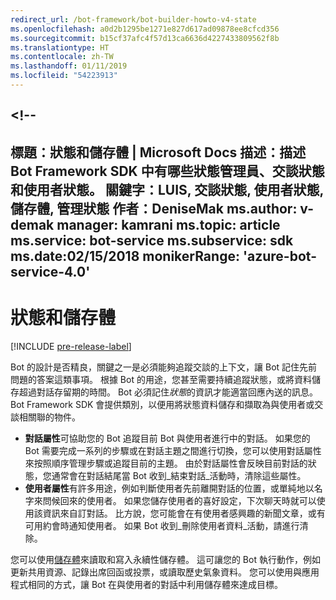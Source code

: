 ```yaml
---
redirect_url: /bot-framework/bot-builder-howto-v4-state
ms.openlocfilehash: a0d2b1295be1271e827d617ad09878ee8cfcd356
ms.sourcegitcommit: b15cf37afc4f57d13ca6636d4227433809562f8b
ms.translationtype: HT
ms.contentlocale: zh-TW
ms.lasthandoff: 01/11/2019
ms.locfileid: "54223913"
---
```

<a name="--"></a><!--
---
標題：狀態和儲存體 | Microsoft Docs 描述：描述 Bot Framework SDK 中有哪些狀態管理員、交談狀態和使用者狀態。
關鍵字：LUIS, 交談狀態, 使用者狀態, 儲存體, 管理狀態 作者：DeniseMak ms.author: v-demak manager: kamrani ms.topic: article ms.service: bot-service ms.subservice: sdk ms.date:02/15/2018 monikerRange: 'azure-bot-service-4.0'
---

# <a name="state-and-storage"></a>狀態和儲存體
[!INCLUDE [pre-release-label](../includes/pre-release-label.md)]

Bot 的設計是否精良，關鍵之一是必須能夠追蹤交談的上下文，讓 Bot 記住先前問題的答案這類事項。
根據 Bot 的用途，您甚至需要持續追蹤狀態，或將資料儲存超過對話存留期的時間。
Bot 必須記住*狀態*的資訊才能適當回應內送的訊息。 Bot Framework SDK 會提供類別，以便用將狀態資料儲存和擷取為與使用者或交談相關聯的物件。

* **對話屬性**可協助您的 Bot 追蹤目前 Bot 與使用者進行中的對話。 如果您的 Bot 需要完成一系列的步驟或在對話主題之間進行切換，您可以使用對話屬性來按照順序管理步驟或追蹤目前的主題。 由於對話屬性會反映目前對話的狀態，您通常會在對話結尾當 Bot 收到_結束對話_活動時，清除這些屬性。
* **使用者屬性**有許多用途，例如判斷使用者先前離開對話的位置，或單純地以名字來問候回來的使用者。 如果您儲存使用者的喜好設定，下次聊天時就可以使用該資訊來自訂對話。 比方說，您可能會在有使用者感興趣的新聞文章，或有可用約會時通知使用者。 如果 Bot 收到_刪除使用者資料_活動，請進行清除。

您可以使用[儲存體](bot-builder-howto-v4-storage.md)來讀取和寫入永續性儲存體。 這可讓您的 Bot 執行動作，例如更新共用資源、記錄出席回函或投票，或讀取歷史氣象資料。 您可以使用與應用程式相同的方式，讓 Bot 在與使用者的對話中利用儲存體來達成目標。

<!-- 
*Conversation state* pertains to the current conversation that the user is having with your bot. When the conversation ends, your bot deletes this data.

You can also store *user state* that persists after a conversation ends. For example, if you store a user's preferences, you can use that information to customize the conversation the next time you chat. For example, you might alert the user to a news article about a topic that interests her, or alert a user when an appointment becomes available. 
-->

<!-- You should generally avoid saving state using a global variable or function closures.
Doing so will create issues when you want to scale out your bot. Instead, use the conversation state and user state middleware that the BotBuilder SDK provides --> 

<!--
## Types of underlying storage

The SDK provides bot state manager middleware to persist conversation and user state. State can be accessed using the bot's context. This state manager can use Azure Table Storage, file storage, or memory storage as the underlying data storage. You can also create your own storage components for your bot.

Bots built using Azure Table Storage can be designed to be stateless and scalable across multiple compute nodes.

> [!NOTE] 
> File and memory storage won't scale across nodes.

## Writing directly to storage

You can also use the Bot Framework SDK to read and write data directly to storage, without using middleware or without using the bot context. This can be appropriate to data that your bot uses, that comes from a source outside your bot's conversation flow.

For example, let's say your bot allows the user to ask for the weather report, and your bot retrieves the weather report for a specified date, by reading it from an external database. The content of the weather database isn't dependent on user information or the conversation context, so you could just read it directly from storage instead of using the state manager.  See [How to write directly to storage](bot-builder-howto-v4-storage.md) for an example.

## Next steps

Next, lets get into how activities are processed, in depth, and how we respond to them.

> [!div class="nextstepaction"]
> [Activity Processing](bot-builder-concept-activity-processing.md)

## Additional resources

- [How to save state](bot-builder-howto-v4-state.md)
- [How to write directly to storage](bot-builder-howto-v4-storage.md)

-->
